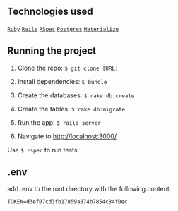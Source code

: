 ## Technologies used

[`Ruby`](https://www.ruby-lang.org/en/) [`Rails`](http://guides.rubyonrails.org/getting_started.html) [`RSpec`](http://rspec.info/) [`Postgres`](https://www.postgresql.org/) [`Materialize`](http://materializecss.com/)

## Running the project
1. Clone the repo: `$ git clone [URL]`

2. Install dependencies: `$ bundle`

3. Create the databases: `$ rake db:create`

4. Create the tables: `$ rake db:migrate`

5. Run the app: `$ rails server`

6. Navigate to [http://localhost:3000/](http://localhost:3000/)

Use `$ rspec` to run tests

##  .env

add .env to the root directory with the following content:

```
TOKEN=d3ef07cd3fb17859a874b7854c84f0ec
```
